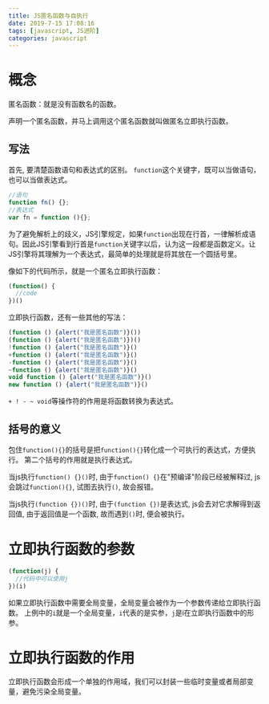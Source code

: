 ```yaml
---
title: JS匿名函数与自执行
date: 2019-7-15 17:08:16
tags: [javascript, JS进阶]
categories: javascript
---
```


# 概念
匿名函数：就是没有函数名的函数。

声明一个匿名函数，并马上调用这个匿名函数就叫做匿名立即执行函数。
## 写法
首先, 要清楚函数语句和表达式的区别。
`function`这个关键字，既可以当做语句，也可以当做表达式。
```js
//语句
function fn() {};
//表达式
var fn = function (){};
```
为了避免解析上的歧义，JS引擎规定，如果`function`出现在行首，一律解析成语句。因此JS引擎看到行首是`function`关键字以后，认为这一段都是函数定义。让JS引擎将其理解为一个表达式，最简单的处理就是将其放在一个圆括号里。

像如下的代码所示，就是一个匿名立即执行函数：
```js
(function() {
  //code
})()
```
立即执行函数，还有一些其他的写法：
```js
(function () {alert("我是匿名函数")}())
(function () {alert("我是匿名函数")})()
!function () {alert("我是匿名函数")}()
+function () {alert("我是匿名函数")}()
-function () {alert("我是匿名函数")}()
~function () {alert("我是匿名函数")}()
void function () {alert("我是匿名函数")}()
new function () {alert("我是匿名函数")}()
```
`+ ! - ~ void`等操作符的作用是将函数转换为表达式。
## 括号的意义
包住`function(){}`的括号是把`function(){}`转化成一个可执行的表达式，方便执行。
第二个括号的作用就是执行表达式。

当js执行`function() {}()`时, 由于`function() {}`在"预编译"阶段已经被解释过, js会跳过`function(){}`, 试图去执行`()`, 故会报错。

当js执行`(function {})()`时, 由于`(function {})`是表达式, js会去对它求解得到返回值, 由于返回值是一个函数, 故而遇到`()`时, 便会被执行。
# 立即执行函数的参数
```js
(function(j) {
  //代码中可以使用j
})(i)
```
如果立即执行函数中需要全局变量，全局变量会被作为一个参数传递给立即执行函数。
上例中的`i`就是一个全局变量，`i`代表的是实参，`j`是i在立即执行函数中的形参。
# 立即执行函数的作用
立即执行函数会形成一个单独的作用域，我们可以封装一些临时变量或者局部变量，避免污染全局变量。
